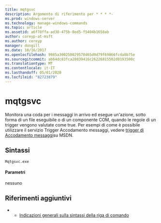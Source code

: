 ```yaml
---
title: mqtgsvc
description: Argomento di riferimento per * * * *-
ms.prod: windows-server
ms.technology: manage-windows-commands
ms.topic: article
ms.assetid: a6f78ffa-ad38-475b-8ed5-f5404b1658ab
author: coreyp-at-msft
ms.author: coreyp
manager: dongill
ms.date: 10/16/2017
ms.openlocfilehash: 9985a300250029578d65d0d79f69866fcda8b75e
ms.sourcegitcommit: ab64dc83fca28039416c26226815502d0193500c
ms.translationtype: MT
ms.contentlocale: it-IT
ms.lasthandoff: 05/01/2020
ms.locfileid: "82723879"
---
```

# <a name="mqtgsvc"></a>mqtgsvc



Monitora una coda per i messaggi in arrivo ed esegue un'azione, sotto forma di un file eseguibile o di un componente COM, quando le regole di un trigger vengono valutate come true. Per esempi di come è possibile utilizzare il servizio Trigger Accodamento messaggi, vedere [trigger di Accodamento messaggi](https://go.microsoft.com/fwlink/?LinkId=248725)su MSDN.

## <a name="syntax"></a>Sintassi

```
Mqtgsvc.exe
```

#### <a name="parameters"></a>Parametri

nessuno

## <a name="additional-references"></a>Riferimenti aggiuntivi

-   - [Indicazioni generali sulla sintassi della riga di comando](command-line-syntax-key.md)